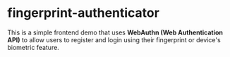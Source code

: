 # fingerprint-authenticator
This is a simple frontend demo that uses **WebAuthn (Web Authentication API)** to allow users to register and login using their fingerprint or device's biometric feature.
